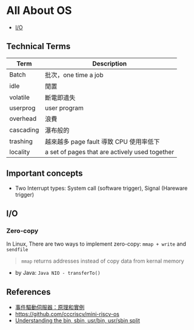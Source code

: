 # All About OS

- [I/O](#io)

## Technical Terms

| Term | Description |
| ---- | ----------- |
| Batch | 批次，one time a job |
| idle |  閒置 |
| volatile | 斷電即遺失 |
| userprog | user program |
| overhead | 浪費 |
| cascading | 瀑布般的 |
| trashing | 越來越多 page fault 導致 CPU 使用率低下 |
| locality | a set of pages that are actively used together |

## Important concepts

- Two Interrupt types: System call (software trigger), Signal (Hareware trigger)

## I/O

### Zero-copy 

In Linux, There are two ways to implement zero-copy: `mmap + write` and `sendfile`

> `mmap` returns addresses instead of copy data from kernal memory

- by Java: `Java NIO - transferTo()`

## References

- [事件驅動伺服器：原理和實例](https://hackmd.io/@sysprog/event-driven-server)
- https://github.com/cccriscv/mini-riscv-os
- [Understanding the bin, sbin, usr/bin, usr/sbin split](http://lists.busybox.net/pipermail/busybox/2010-December/074114.html)

